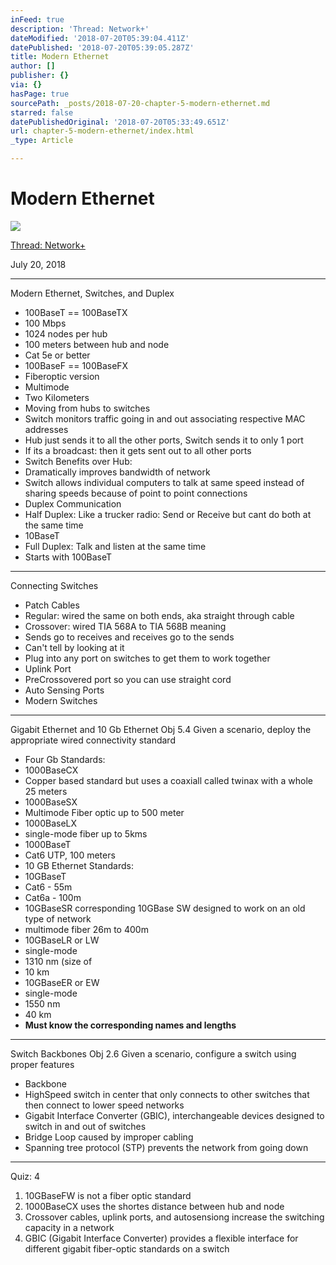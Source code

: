```yaml
---
inFeed: true
description: 'Thread: Network+'
dateModified: '2018-07-20T05:39:04.411Z'
datePublished: '2018-07-20T05:39:05.287Z'
title: Modern Ethernet
author: []
publisher: {}
via: {}
hasPage: true
sourcePath: _posts/2018-07-20-chapter-5-modern-ethernet.md
starred: false
datePublishedOriginal: '2018-07-20T05:33:49.651Z'
url: chapter-5-modern-ethernet/index.html
_type: Article

---
```

# Modern Ethernet
![](https://the-grid-user-content.s3-us-west-2.amazonaws.com/76a0fc61-2da8-42ff-afd4-49f47df1ef14.jpg)

[Thread: Network+][0]

July 20, 2018

---

Modern Ethernet, Switches, and Duplex

* 100BaseT == 100BaseTX
* 100 Mbps
* 1024 nodes per hub
* 100 meters between hub and node
* Cat 5e or better
* 100BaseF == 100BaseFX
* Fiberoptic version
* Multimode
* Two Kilometers
* Moving from hubs to switches
* Switch monitors traffic going in and out associating respective MAC addresses
* Hub just sends it to all the other ports, Switch sends it to only 1 port
* If its a broadcast: then it gets sent out to all other ports
* Switch Benefits over Hub:
* Dramatically improves bandwidth of network
* Switch allows individual computers to talk at same speed instead of sharing speeds because of point to point connections
* Duplex Communication
* Half Duplex: Like a trucker radio: Send or Receive but cant do both at the same time
* 10BaseT
* Full Duplex: Talk and listen at the same time
* Starts with 100BaseT

---

Connecting Switches

* Patch Cables
* Regular: wired the same on both ends, aka straight through cable
* Crossover: wired TIA 568A to TIA 568B meaning
* Sends go to receives and receives go to the sends
* Can't tell by looking at it
* Plug into any port on switches to get them to work together
* Uplink Port
* PreCrossovered port so you can use straight cord
* Auto Sensing Ports
* Modern Switches

---

Gigabit Ethernet and 10 Gb Ethernet Obj 5.4 Given a scenario, deploy the appropriate wired connectivity standard 

* Four Gb Standards:
* 1000BaseCX
* Copper based standard but uses a coaxiall called twinax with a whole 25 meters
* 1000BaseSX
* Multimode Fiber optic up to 500 meter
* 1000BaseLX
* single-mode fiber up to 5kms
* 1000BaseT
* Cat6 UTP, 100 meters
* 10 GB Ethernet Standards:
* 10GBaseT
* Cat6 - 55m
* Cat6a - 100m
* 10GBaseSR corresponding 10GBase SW designed to work on an old type of network
* multimode fiber 26m to 400m
* 10GBaseLR or LW
* single-mode
* 1310 nm (size of
* 10 km
* 10GBaseER or EW
* single-mode
* 1550 nm
* 40 km
* **Must know the corresponding names and lengths**

---

Switch Backbones Obj 2.6 Given a scenario, configure a switch using proper features 

* Backbone
* HighSpeed switch in center that only connects to other switches that then connect to lower speed networks
* Gigabit Interface Converter (GBIC), interchangeable devices designed to switch in and out of switches
* Bridge Loop caused by improper cabling
* Spanning tree protocol (STP) prevents the network from going down

---

Quiz: 4

1. 10GBaseFW is not a fiber optic standard
2. 1000BaseCX uses the shortes distance between hub and node
3. Crossover cables, uplink ports, and autosensiong increase the switching capacity in a network
4. GBIC (Gigabit Interface Converter) provides a flexible interface for different gigabit fiber-optic standards on a switch

[0]: http://ryanroe.io/thread-network